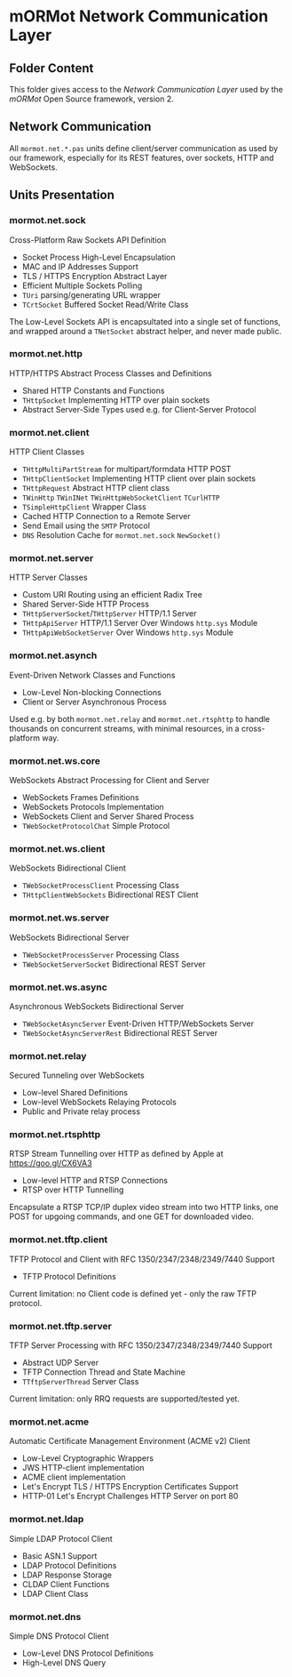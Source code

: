 # mORMot Network Communication Layer

## Folder Content

This folder gives access to the *Network Communication Layer* used by the *mORMot* Open Source framework, version 2.

## Network Communication

All `mormot.net.*.pas` units define client/server communication as used by our framework, especially for its REST features, over sockets, HTTP and WebSockets. 

## Units Presentation

### mormot.net.sock

Cross-Platform Raw Sockets API Definition
- Socket Process High-Level Encapsulation
- MAC and IP Addresses Support
- TLS / HTTPS Encryption Abstract Layer
- Efficient Multiple Sockets Polling
- `TUri` parsing/generating URL wrapper
- `TCrtSocket` Buffered Socket Read/Write Class

The Low-Level Sockets API is encapsultated into a single set of functions, and wrapped around a `TNetSocket` abstract helper, and never made public.

### mormot.net.http

HTTP/HTTPS Abstract Process Classes and Definitions
- Shared HTTP Constants and Functions
- `THttpSocket` Implementing HTTP over plain sockets
- Abstract Server-Side Types used e.g. for Client-Server Protocol

### mormot.net.client

HTTP Client Classes
- `THttpMultiPartStream` for multipart/formdata HTTP POST
- `THttpClientSocket` Implementing HTTP client over plain sockets
- `THttpRequest` Abstract HTTP client class
- `TWinHttp` `TWinINet` `TWinHttpWebSocketClient` `TCurlHTTP`
- `TSimpleHttpClient` Wrapper Class
- Cached HTTP Connection to a Remote Server
- Send Email using the `SMTP` Protocol
- `DNS` Resolution Cache for `mormot.net.sock` `NewSocket()`

### mormot.net.server

HTTP Server Classes
- Custom URI Routing using an efficient Radix Tree
- Shared Server-Side HTTP Process
- `THttpServerSocket`/`THttpServer` HTTP/1.1 Server
- `THttpApiServer` HTTP/1.1 Server Over Windows `http.sys` Module
- `THttpApiWebSocketServer` Over Windows `http.sys` Module

### mormot.net.asynch

Event-Driven Network Classes and Functions
- Low-Level Non-blocking Connections
- Client or Server Asynchronous Process

Used e.g. by both `mormot.net.relay` and `mormot.net.rtsphttp` to handle thousands on concurrent streams, with minimal resources, in a cross-platform way.

### mormot.net.ws.core

WebSockets Abstract Processing for Client and Server
- WebSockets Frames Definitions
- WebSockets Protocols Implementation
- WebSockets Client and Server Shared Process
- `TWebSocketProtocolChat` Simple Protocol

### mormot.net.ws.client

WebSockets Bidirectional Client
- `TWebSocketProcessClient` Processing Class
- `THttpClientWebSockets` Bidirectional REST Client

### mormot.net.ws.server

WebSockets Bidirectional Server
- `TWebSocketProcessServer` Processing Class
- `TWebSocketServerSocket` Bidirectional REST Server

### mormot.net.ws.async

Asynchronous WebSockets Bidirectional Server
- `TWebSocketAsyncServer` Event-Driven HTTP/WebSockets Server
- `TWebSocketAsyncServerRest` Bidirectional REST Server

### mormot.net.relay

Secured Tunneling over WebSockets
- Low-level Shared Definitions
- Low-level WebSockets Relaying Protocols
- Public and Private relay process

### mormot.net.rtsphttp

RTSP Stream Tunnelling over HTTP as defined by Apple at https://goo.gl/CX6VA3
- Low-level HTTP and RTSP Connections
- RTSP over HTTP Tunnelling 

Encapsulate a RTSP TCP/IP duplex video stream into two HTTP links, one POST for upgoing commands, and one GET for downloaded video.

### mormot.net.tftp.client

TFTP Protocol and Client with RFC 1350/2347/2348/2349/7440 Support
- TFTP Protocol Definitions

Current limitation: no Client code is defined yet - only the raw TFTP protocol.

### mormot.net.tftp.server

TFTP Server Processing with RFC 1350/2347/2348/2349/7440 Support
- Abstract UDP Server
- TFTP Connection Thread and State Machine
- `TTftpServerThread` Server Class

Current limitation: only RRQ requests are supported/tested yet.

### mormot.net.acme

Automatic Certificate Management Environment (ACME v2) Client
- Low-Level Cryptographic Wrappers
- JWS HTTP-client implementation
- ACME client implementation
- Let's Encrypt TLS / HTTPS Encryption Certificates Support
- HTTP-01 Let's Encrypt Challenges HTTP Server on port 80

### mormot.net.ldap

Simple LDAP Protocol Client
- Basic ASN.1 Support
- LDAP Protocol Definitions
- LDAP Response Storage
- CLDAP Client Functions
- LDAP Client Class

### mormot.net.dns

Simple DNS Protocol Client
- Low-Level DNS Protocol Definitions
- High-Level DNS Query
